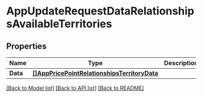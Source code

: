# AppUpdateRequestDataRelationshipsAvailableTerritories

## Properties

Name | Type | Description | Notes
------------ | ------------- | ------------- | -------------
**Data** | [**[]AppPricePointRelationshipsTerritoryData**](AppPricePoint_relationships_territory_data.md) |  | [optional] 

[[Back to Model list]](../README.md#documentation-for-models) [[Back to API list]](../README.md#documentation-for-api-endpoints) [[Back to README]](../README.md)


